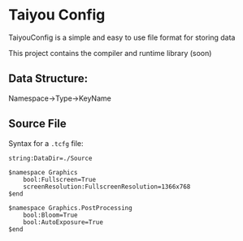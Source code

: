 # Taiyou Config
TaiyouConfig is a simple and easy to use file format for storing data

This project contains the compiler and runtime library (soon)

## Data Structure:
Namespace->Type->KeyName

 
## Source File
Syntax for a `.tcfg` file:
```
string:DataDir=./Source

$namespace Graphics
	bool:Fullscreen=True
	screenResolution:FullscreenResolution=1366x768
$end

$namespace Graphics.PostProcessing
	bool:Bloom=True
	bool:AutoExposure=True
$end
```